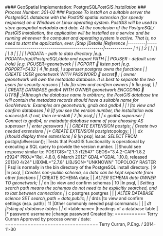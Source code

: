 ### #   G e o S p a t i a l   I m p l e m e n t a t i o n :   P o s t g r e S Q L _ P o s t G I S   i n s t a l l a t i o n  
  
 # # #   P r o c e s s   N u m b e r :   3 0 1 - 0 2  
  
 # # #   P u r p o s e  
  
 T o   i n s t a l l   o n   a   s u i t a b l e   s e r v e r   t h e   P o s t g r e S Q L   d a t a b a s e   w i t h   t h e   P o s t G I S   s p a t i a l   e x t e n s i o n   ( f o r   s p e e d y   r e s p o n s e )   o n   a   W i n d o w s   o r   L i n u x   o p e r a t i n g   s y s t e m .     P o s t G I S   w i l l   b e   u s e d   t o   s t o r e   g e o s p a t i a l   m e t a d a t a   a n d   d a t a .  
  
 A t   t h e   c o n c l u s i o n   o f   t h e   P o s t g r e S Q L /   P o s t G I S   i n s t a l l a t i o n ,   t h e   a p p l i c a t i o n   w i l l   b e   i n s t a l l e d   a s   a   s e r v i c e   a n d   b e   r u n n i n g   w h e n e v e r   t h e   c o m p u t e r   a n d   o p e r a t i n g   s y s t e m   i s   a c t i v e .     T h a t   i s ,   n o   n e e d   t o   s t a r t   t h e   a p p l i c a t i o n ,   e v e r .  
  
 | * * S t e p * *   | * * D e t a i l s * * 	                                                                                     | * * R e f e r e n c e * *    
 | - - - - - - - - - | - - - - - - - - - - - - - - - - - - - - - - - - - - - - - - - - - - - - - - - - - - - - - - - - - - - - - - - | - - - - - - - - - - - - - -  
 |   1 	             |  
 |   2               |  
 | 	 	 	 	 	 |  
 | 	 	 	 	 	 |  
 |   3               |  
 | 	 	 	 	 	 |  
 | 	 	 	 	 	 | *   P G D A T A   -   p a t h   t o   d a t a   d i r e c t o r y     	 	 	 	 	 	 	 	 	 	 | e . g .     P G D A T A = / o p t / P o s t g r e S Q L / d a t a   a n d   e x p o r t   P A T H  
 | 	 	 	 	 	 | *   P G U S E R   -   d e f a u l t   u s e r   ( r o l e )   	 	 	 	 	 	 	 	 	 	 	 	 | e . g .       P G U S E R = g e o n e t w o r k  
 | 	 	 	 	 	 | *   P G P O R T      l i s t e n   p o r t   	 	 	 	 	 	 	 	 	 	 	 	 	 	 	 	 | e . g .     P G P O R T = 5 4 3 2  
 |   4               | I n   p s q l ,       	 	 	 	 	 	 	 	 	 	 	 	 	 	 	 	 	 	 	 	 	 	 | *   s u p e r u s e r   p o s t g r e s   o w n s   t h e   f u n c t i o n s  
 | 	 	 	 	 	 |   *   C R E A T E   U S E R   g e o n e t w o r k   W I T H   P A S S W O R D    s e c r e t  ;   	 	 	 | *   o w n e r   g e o n e t w o r k   w i l l   o w n   t h e   m e t a d a t a   d a t a b a s e .     I t   i s   b e s t   t o   s e p a r a t e   t h e   t w o   u s e r s   f o r   s e c u r i t y   r e a s o n s  
 | 	 	 	 	 	 |   *   \ d u     	 	 	 	 	 	 	 	 	 	 	 	 	 	 	 	 	 	 	 	 	 	 	 	 | t o   v i e w   a n d   c o n f i r m   o w n e r s  
 |   5               | I n   p s q l ,   	 	 	 	 	 	 	 	 	 	 	 	 	 	 	 	 	 	 	 	 	 	     |  
 | 	 	 	 	 	 | *   C R E A T E   D A T A B A S E   g n d b 4   W I T H   O W N E R   g e o n e t w o r k   E N C O D I N G    U T F 8  ; | A l t h o u g h   t h e   d a t a b a s e   n a m e   i s   a r b i t r a r y ,   t h e   P o s t G I S   d a t a b a s e   t h e   w i l l   c o n t a i n   t h e   m e t a d a t a   r e c o r d s   s h o u l d   h a v e   a   s u i t a b l e   n a m e   f o r   G e o N e t w o r k .     E x a m p l e s   a r e   g e o n e t w o r k ,   g n d b   a n d   g n d b 4  
 | 	 	 	 	 	 | *   \ l           	 	 	 	 	 	 	 	 	 	 	 	 	 	 	 	 	 	 	 	 	 	     | t o   v i e w   a n d   c o n f i r m   d a t a b a s e s  
 |   6               | I f   y o u   s e e   t h e   v e r s i o n   n u m b e r ,   t h e   i n s t a l l a t i o n   w a s   s u c c e s s f u l .     I f   n o t ,   t h e n   r e - i n s t a l l  
 |   7               | I n   p s q l , |   	 	 	 	 	 	 	 	 	 	 	 	 	 	 	 	 	 	 	 	 	 	 	 |  
 | 	 	 	 	 	 |   * \ c   g n d b 4   s u p e r u s e r   	 	 	 	 	 	 	 	 	 	 	 	 	 	 	 	 	 | *   C o n n e c t   t o   g n d b 4 ,   o r   m e t a d a t a   d a t a b a s e   n a m e   o f   y o u r   c h o o s i n g   A S   s u p e r u s e r  
 | 	 	 	 	 	 | *   e n t e r   p a s s w o r d   	 	 	 	 	 	 	 	 	 	 	 	 	 	 	 	 	 	 	 |  
 | 	 	 	 	 	 | *   C R E A T E   E X T E N S I O N   p o s t g i s ;     	 	 	 	 	 	 	 	 	 	 	 	 	 | *   C r e a t e   t w o   n e e d e d   e x t e n s i o n s  
 | 	 	 	 	 	 | *   C R E A T E   E X T E N S I O N   p o s t g i s _ t o p o l o g y ;   	 	 	 	 	 	 	 	 	 | 	  
 | 	 	 	 	 	 | *   \ d x   	 	 	 	 	 	 	 	 	 	 	 	 	 	 	 	 	 	 	 	 	 	 	 	 	 | s h o u l d   d i s p l a y   t h r e e   e x t e n s i o n s  
 |   8               | I n   p s q l ,   i s s u e :     S E L E C T   *   F R O M   p o s t g i s _ f u l l _ v e r s i o n ( ) ; 	 | T e s t s   t h a t   P o s t G I S   f u n c t i o n a l i t y   i s   o p e r a t i o n a l   b y   e x e c u t i n g   a   S Q L   q u e r y   t o   p r o v i d e   t h e   v e r s i o n   n u m b e r .  
 | 	 	 	 	 	 | S h o u l d   s e e   r e s p o n s e   s i m i l a r   t o :   P O S T G I S = " 2 . 1 . 3   r 1 2 5 4 7 "   G E O S = " 3 . 4 . 2 - C A P I - 1 . 8 . 2   r 3 9 2 4 "   P R O J = " R e l .   4 . 8 . 0 ,   6   M a r c h   2 0 1 2 "   G D A L = " G D A L   1 . 1 0 . 0 ,   r e l e a s e d   2 0 1 3 / 0   4 / 2 4 "   L I B X M L = " 2 . 7 . 8 "   L I B J S O N = " U N K N O W N "   T O P O L O G Y   R A S T E R   |   P s q l   i s   n o r m a l l y   i n   t h e   b i n   d i r e c t o r y   o f   t h e   P o s t g r e S Q L   i n s t a l l   d i r e c t o r y .  
 |   9               | I n   p s q l ,   	 	 	 	 	 	 	 	 	 	 	 	 	 	 	 	 	 	 	 	 	 	 	 | *   C r e a t e s   n o n - p u b l i c   s c h e m a ,   s o   d a t a   c a n   b e   k e p t   s e p a r a t e   f r o m   o t h e r   f u n c t i o n s  
 | 	 	 	 	 	 | *   C R E A T E   S C H E M A   d a t a ;    
 | 	 	 	 	 	 | *   A L T E R   S C H E M A   d a t a   O W N E R   T O   g e o n e t w o r k ;  
 | 	 	 	 	 	 | *   \ d n             	 	 	 	 	 	 	 	 	 	 	 	 	 	 	 	 	 	 	 	 	 	 | t o   v i e w   a n d   c o n f i r m   s c h e m a s  
 |   1 0             | I n   p s q l ,   	 	 	 	 	 	 	 	 	 	 	 	 	 	 	 	 	 	 	 	 	 	 	 | *   S e t t i n g   s e a r c h   p a t h   m e a n s   t h e   s c h e m a s   d o   n o t   n e e d   t o   b e   e x p l i c i t l y   s e a r c h e d ,   a n d   t o   l a s t   b e t w e e n   c o n n e c t i o n s  
 | 	 	 	 	 	 | *   \ c   p o s t g r e s   p o s t g r e s   	 	 	 	 	 	 	 	 	 	 	 	 	 	 	 	 |  
 | 	 	 	 	 	 | *   A L T E R   D A T A B A S E   s c i e n c e   S E T   s e a r c h _ p a t h   =   d a t a , p u b l i c ;  
 | 	 	 	 	 	 | *   \ d r d s     	 	 	   	 	 	 	 	 	 	 	 	 	 	 	 	 	 	 	 	 	 	 	 | t o   v i e w   a n d   c o n f i r m   s e t t i n g s     ( e s p .   p a t h )  
 |   1 1             | O t h e r   c o m m o n l y   n e e d e d   p s q l   c o m m a n d s :   	 	 	 	 	 	 	 	 	 | 	 	 	 	 	  
 | 	 	 	 	 	 | *   \ d t     	 	 	 	 	 	 	 	 	 	 	 	 	 	 	 	 	 	 	 	 	 	 	 	 | l i s t i n g   o f   d a t a b a s e   t a b l e s  
 | 	 	 	 	 	 | *   \ d   < t a b l e n a m e >   	 	 	 	 	 	 	 	 	 	 	 	 	 	 	 	 	 	 	 | h e a d i n g s   o f   a   d a t a b a s e   t a b l e  
 | 	 	 	 	 	 | *   \ p a s s w o r d   u s e r n a m e   	 	 	 	 	 	 	 	 	 	 	 	 	 	 	 	 	 | c h a n g e   p a s s w o r d  
  
  
  
  
 C r e a t e d   b y :  
 = = = = = = = = = = =  
 T e r r y   C u r r a n  
  
 A p p r o v e d   b y   p r o c e s s   o w n e r   /   d a t e :  
 = = = = = = = = = = = = = = = = = = = = = = = = = = = = = = = = =  
 T e r r y   C u r r a n ,   P . E n g .   /   2 0 1 4 - 1 1 - 3 0  
 